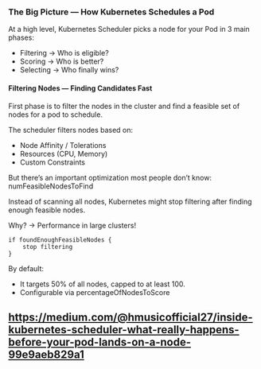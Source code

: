 ### The Big Picture — How Kubernetes Schedules a Pod
At a high level, Kubernetes Scheduler picks a node for your Pod in 3 main phases:

- Filtering → Who is eligible?
- Scoring → Who is better?
- Selecting → Who finally wins?

#### Filtering Nodes — Finding Candidates Fast

First phase is to filter the nodes in the cluster and find a feasible set of nodes for a pod to schedule.

The scheduler filters nodes based on:


- Node Affinity / Tolerations
- Resources (CPU, Memory)
- Custom Constraints

But there’s an important optimization most people don’t know: numFeasibleNodesToFind

Instead of scanning all nodes, Kubernetes might stop filtering after finding enough feasible nodes.

Why? → Performance in large clusters!
```
if foundEnoughFeasibleNodes {
    stop filtering
}
```

By default:

- It targets 50% of all nodes, capped to at least 100.
- Configurable via percentageOfNodesToScore


https://medium.com/@hmusicofficial27/inside-kubernetes-scheduler-what-really-happens-before-your-pod-lands-on-a-node-99e9aeb829a1
- 
